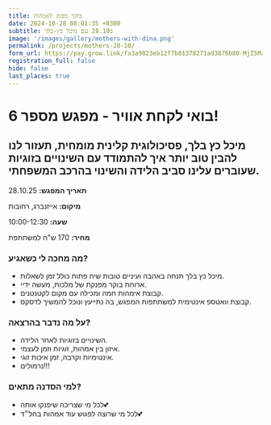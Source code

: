```yaml
---
title: בוקר מפנק לאמהות
date: 2024-10-28 08:01:35 +0300
subtitle: ב28.10 עם מיכל כץ-בלך
image: '/images/gallery/mothers-with-dina.png'
permalink: /projects/mothers-28-10/
form_url: https://pay.grow.link/fa3a9823eb12f7b01378271ad3876b80-MjI5Mzc1Ng
registration_full: false
hide: false
last_places: true
---
```


# בואי לקחת אוויר - מפגש מספר 6!

## מיכל כץ בלך, פסיכולוגית קלינית מומחית, תעזור לנו להבין טוב יותר איך להתמודד עם השינויים בזוגיות שעוברים עלינו סביב הלידה והשינוי בהרכב המשפחתי.

**תאריך המפגש:** 28.10.25 

**מיקום:** אייזנברג, רחובות  

**שעה:** 10:00-12:30 

**מחיר:** 170 ש"ח למשתתפת

### מה מחכה לי כשאגיע?

- מיכל כץ בלך תנחה באהבה ועיניים טובות שיח פתוח כולל זמן לשאלות.
- ארוחת בוקר מפנקת של מלכות, מעשה ידיי.
- קבוצת אימהות חמה ומכילה עם מקום לקטנטנים.
- קבוצת וואטספ אינטימית למשתתפות המפגש, בה נתייעץ ונוכל להמשיך לדסקס.

### על מה נדבר בהרצאה?

- השינויים בזוגיות לאחר הלידה.
- איזון בין אמהות, זוגיות וזמן לעצמי.
- אינטימיות וקרבה, זמן איכות זוגי.
- נרמולים!!!

### למי הסדנה מתאים?

- לכל מי שצריכה שיפנקו אותה💕
- לכל מי שרוצה לפגוש עוד אמהות בחל״ד💕



